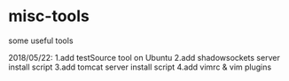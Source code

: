# misc-tools
some useful tools

2018/05/22:
	1.add testSource tool on Ubuntu
	2.add shadowsockets server install script
	3.add tomcat server install script
	4.add vimrc & vim plugins
